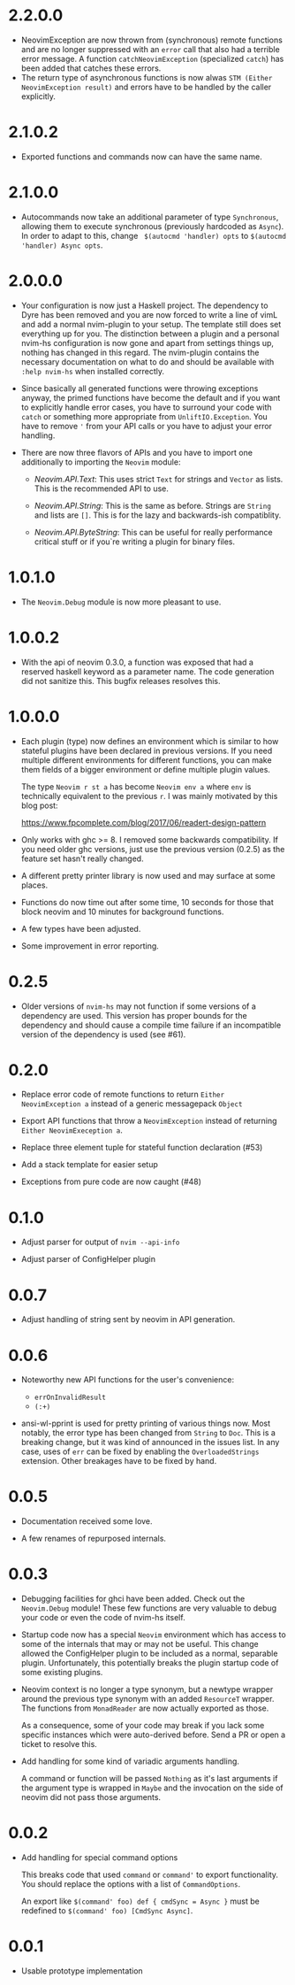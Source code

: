 # 2.2.0.0

* NeovimException are now thrown from (synchronous) remote functions and are no
  longer suppressed with an `error` call that also had a terrible error message.
  A function `catchNeovimException` (specialized `catch`) has been added that 
  catches these errors. 
* The return type of asynchronous functions is now alwas 
  `STM (Either NeovimException result)` and errors have to be handled by the 
  caller explicitly.

# 2.1.0.2

* Exported functions and commands now can have the same name.

# 2.1.0.0

* Autocommands now take an additional parameter of type `Synchronous`, allowing
  them to execute synchronous (previously hardcoded as `Async`).
  In order to adapt to this, change ` $(autocmd 'handler) opts` to
  `$(autocmd 'handler) Async opts`.

# 2.0.0.0

* Your configuration is now just a Haskell project. The dependency to Dyre has
  been removed and you are now forced to write a line of vimL and add a normal
  nvim-plugin to your setup. The template still does set everything up for you.
  The distinction between a plugin and a personal nvim-hs configuration is now
  gone and apart from settings things up, nothing has changed in this regard.
  The nvim-plugin contains the necessary documentation on what to do and
  should be available with `:help nvim-hs` when installed correctly.

* Since basically all generated functions were throwing exceptions anyway, the
  primed functions have become the default and if you want to explicitly handle
  error cases, you have to surround your code with `catch` or something more
  appropriate from `UnliftIO.Exception`. You have to remove `'` from your API
  calls or you have to adjust your error handling.

* There are now three flavors of APIs and you have to import one additionally to
  importing the `Neovim` module:

  - *Neovim.API.Text*: This uses strict `Text` for strings and `Vector` as
    lists. This is the recommended API to use.

  - *Neovim.API.String*: This is the same as before. Strings are `String`
    and lists are `[]`. This is for the lazy and backwards-ish compatiblity.

  - *Neovim.API.ByteString*: This can be useful for really performance critical
    stuff or if you`re writing a plugin for binary files.

# 1.0.1.0

* The `Neovim.Debug` module is now more pleasant to use.

# 1.0.0.2

* With the api of neovim 0.3.0, a function was exposed that had a reserved
  haskell keyword as a parameter name. The code generation did not sanitize
  this. This bugfix releases resolves this.

# 1.0.0.0

* Each plugin (type) now defines an environment which is similar to how
  stateful plugins have been declared in previous versions. If you need
  multiple different environments for different functions, you can make them
  fields of a bigger environment or define multiple plugin values.

  The type `Neovim r st a` has become `Neovim env a` where `env` is
  technically equivalent to the previous `r`.
  I was mainly motivated by this blog post:

  https://www.fpcomplete.com/blog/2017/06/readert-design-pattern

* Only works with ghc >= 8. I removed some backwards compatibility. If you
  need older ghc versions, just use the previous version (0.2.5) as the
  feature set hasn't really changed.

* A different pretty printer library is now used and may surface at some
  places.

* Functions do now time out after some time, 10 seconds for those that block
  neovim and 10 minutes for background functions.

* A few types have been adjusted.

* Some improvement in error reporting.

# 0.2.5

* Older versions of `nvim-hs` may not function if some versions of a
  dependency are used. This version has proper bounds for the dependency and
  should cause a compile time failure if an incompatible version of the
  dependency is used (see #61).

# 0.2.0

* Replace error code of remote functions to return
  `Either NeovimException a` instead of a generic messagepack `Object`

* Export API functions that throw a `NeovimException` instead of returning
  `Either NeovimExeception a`.

* Replace three element tuple for stateful function declaration (#53)

* Add a stack template for easier setup

* Exceptions from pure code are now caught (#48)

# 0.1.0

* Adjust parser for output of `nvim --api-info`

* Adjust parser of ConfigHelper plugin

# 0.0.7

* Adjust handling of string sent by neovim in API generation.

# 0.0.6

* Noteworthy new API functions for the user's convenience:

  - `errOnInvalidResult`
  - `(:+)`

* ansi-wl-pprint is used for pretty printing of various things now. Most
  notably, the error type has been changed from `String` to `Doc`.
  This is a breaking change, but it was kind of announced in the issues
  list. In any case, uses of `err` can be fixed by enabling the
  `OverloadedStrings` extension. Other breakages have to be fixed by hand.

# 0.0.5

* Documentation received some love.

* A few renames of repurposed internals.

# 0.0.3

* Debugging facilities for ghci have been added. Check out the
  `Neovim.Debug` module! These few functions are very valuable to debug your
  code or even the code of nvim-hs itself.

* Startup code now has a special `Neovim` environment which has access to
  some of the internals that may or may not be useful. This change allowed
  the ConfigHelper plugin to be included as a normal, separable plugin.
  Unfortunately, this potentially breaks the plugin startup code of some
  existing plugins.

* Neovim context is no longer a type synonym, but a newtype wrapper around
  the previous type synonym with an added `ResourceT` wrapper. The functions
  from `MonadReader` are now actually exported as those.

  As a consequence, some of your code may break if you lack some specific
  instances which were auto-derived before. Send a PR or open a ticket to
  resolve this.

* Add handling for some kind of variadic arguments handling.

  A command or function will be passed `Nothing` as it's
  last arguments if the argument type is wrapped in `Maybe`
  and the invocation on the side of neovim did not pass those
  arguments.

# 0.0.2

* Add handling for special command options

  This breaks code that used `command` or `command'` to export
  functionality. You should replace the options with a list
  of `CommandOptions`.

  An export like `$(command' foo) def { cmdSync = Async }` must be redefined
  to `$(command' foo) [CmdSync Async]`.

# 0.0.1

* Usable prototype implementation

